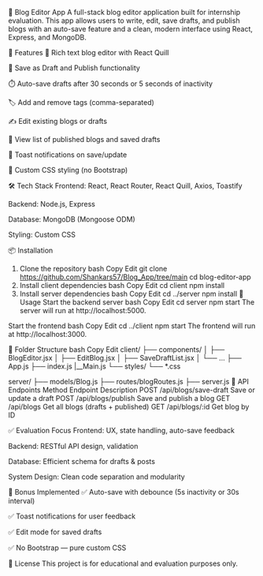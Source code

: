📝 Blog Editor App
A full-stack blog editor application built for internship evaluation. This app allows users to write, edit, save drafts, and publish blogs with an auto-save feature and a clean, modern interface using React, Express, and MongoDB.

🚀 Features
🧠 Rich text blog editor with React Quill

💾 Save as Draft and Publish functionality

⏱️ Auto-save drafts after 30 seconds or 5 seconds of inactivity

🏷️ Add and remove tags (comma-separated)

✍️ Edit existing blogs or drafts

📃 View list of published blogs and saved drafts

🔔 Toast notifications on save/update

🧩 Custom CSS styling (no Bootstrap)

🛠️ Tech Stack
Frontend: React, React Router, React Quill, Axios, Toastify

Backend: Node.js, Express

Database: MongoDB (Mongoose ODM)

Styling: Custom CSS

📦 Installation

1. Clone the repository
   bash
   Copy
   Edit
   git clone https://github.com/Shankars57/Blog_App/tree/main
   cd blog-editor-app
1. Install client dependencies
   bash
   Copy
   Edit
   cd client
   npm install
1. Install server dependencies
   bash
   Copy
   Edit
   cd ../server
   npm install
   🔧 Usage
   Start the backend server
   bash
   Copy
   Edit
   cd server
   npm start
   The server will run at http://localhost:5000.

Start the frontend
bash
Copy
Edit
cd ../client
npm start
The frontend will run at http://localhost:3000.

📁 Folder Structure
bash
Copy
Edit
client/
├── components/
│ ├── BlogEditor.jsx
│ ├── EditBlog.jsx
│ ├── SaveDraftList.jsx
│ └── ...
├── App.js
├── index.js
|\_\_Main.js
└── styles/
└── \*.css

server/
├── models/Blog.js
├── routes/blogRoutes.js
├── server.js
🧪 API Endpoints
Method Endpoint Description
POST /api/blogs/save-draft Save or update a draft
POST /api/blogs/publish Save and publish a blog
GET /api/blogs Get all blogs (drafts + published)
GET /api/blogs/:id Get blog by ID

✅ Evaluation Focus
Frontend: UX, state handling, auto-save feedback

Backend: RESTful API design, validation

Database: Efficient schema for drafts & posts

System Design: Clean code separation and modularity

📌 Bonus Implemented
✅ Auto-save with debounce (5s inactivity or 30s interval)

✅ Toast notifications for user feedback

✅ Edit mode for saved drafts

✅ No Bootstrap — pure custom CSS

📃 License
This project is for educational and evaluation purposes only.
